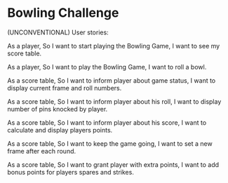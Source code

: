 
Bowling Challenge
=================

(UNCONVENTIONAL) User stories:

As a player,
So I want to start playing the Bowling Game,
I want to see my score table.

As a player,
So I want to play the Bowling Game,
I want to roll a bowl.

As a score table,
So I want to inform player about game status,
I want to display current frame and roll numbers.

As a score table,
So I want to inform player about his roll,
I want to display number of pins knocked by player.

As a score table,
So I want to inform player about his score,
I want to calculate and display players points.

As a score table,
So I want to keep the game going,
I want to set a new frame after each round.

As a score table,
So I want to grant player with extra points,
I want to add bonus points for players spares and strikes.
